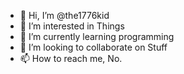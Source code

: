- 👋 Hi, I’m @the1776kid
- 👀 I’m interested in Things
- 🌱 I’m currently learning programming
- 💞️ I’m looking to collaborate on Stuff
- 📫 How to reach me, No.

<!---
the1776kid/the1776kid is a ✨ special ✨ repository because its `README.md` (this file) appears on your GitHub profile.
You can click the Preview link to take a look at your changes.
--->
